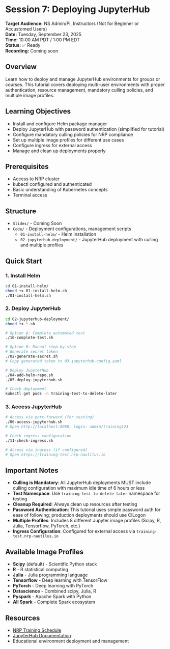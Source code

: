 # Session 7: Deploying JupyterHub

**Target Audience:** NS Admin/PI, Instructors (Not for Beginner or Accustomed Users)  
**Date:** Tuesday, September 23, 2025  
**Time:** 10:00 AM PDT / 1:00 PM EDT  
**Status:** ✅ Ready  
**Recording:** Coming soon

## Overview
Learn how to deploy and manage JupyterHub environments for groups or courses. This tutorial covers deploying multi-user environments with proper authentication, resource management, mandatory culling policies, and multiple image profiles.

## Learning Objectives
- Install and configure Helm package manager
- Deploy JupyterHub with password authentication (simplified for tutorial)
- Configure mandatory culling policies for NRP compliance
- Set up multiple image profiles for different use cases
- Configure ingress for external access
- Manage and clean up deployments properly

## Prerequisites
- Access to NRP cluster
- kubectl configured and authenticated
- Basic understanding of Kubernetes concepts
- Terminal access

## Structure
- `Slides/` - Coming Soon
- `Code/` - Deployment configurations, management scripts
  - `01-install-helm/` - Helm installation
  - `02-jupyterhub-deployment/` - JupyterHub deployment with culling and multiple profiles

## Quick Start

### 1. Install Helm
```bash
cd 01-install-helm/
chmod +x 01-install-helm.sh
./01-install-helm.sh
```

### 2. Deploy JupyterHub
```bash
cd 02-jupyterhub-deployment/
chmod +x *.sh

# Option A: Complete automated test
./10-complete-test.sh

# Option B: Manual step-by-step
# Generate secret token
./02-generate-secret.sh
# Copy generated token to 03-jupyterhub-config.yaml

# Deploy JupyterHub
./04-add-helm-repo.sh
./05-deploy-jupyterhub.sh

# Check deployment
kubectl get pods -n training-test-to-delete-later
```

### 3. Access JupyterHub
```bash
# Access via port-forward (for testing)
./06-access-jupyterhub.sh
# Open http://localhost:8080, login: admin/training123

# Check ingress configuration
./11-check-ingress.sh

# Access via ingress (if configured)
# Open https://training-test.nrp-nautilus.io
```

## Important Notes
- **Culling is Mandatory**: All JupyterHub deployments MUST include culling configuration with maximum idle time of 6 hours or less
- **Test Namespace**: Use `training-test-to-delete-later` namespace for testing
- **Cleanup Required**: Always clean up resources after testing
- **Password Authentication**: This tutorial uses simple password auth for ease of following; production deployments should use CILogon
- **Multiple Profiles**: Includes 8 different Jupyter image profiles (Scipy, R, Julia, Tensorflow, PyTorch, etc.)
- **Ingress Configuration**: Configured for external access via `training-test.nrp-nautilus.io`

## Available Image Profiles
- **Scipy** (default) - Scientific Python stack
- **R** - R statistical computing
- **Julia** - Julia programming language
- **Tensorflow** - Deep learning with TensorFlow
- **PyTorch** - Deep learning with PyTorch
- **Datascience** - Combined scipy, Julia, R
- **Pyspark** - Apache Spark with Python
- **All Spark** - Complete Spark ecosystem

## Resources
- [NRP Training Schedule](https://nrp.ai/training/)
- [JupyterHub Documentation](https://nrp.ai/documentation/userdocs/jupyter/jupyterhub/)
- Educational environment deployment and management
